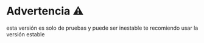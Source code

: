 # Advertencia ⚠️ 

esta versión es solo de pruebas y puede ser inestable te recomiendo usar la versión estable

